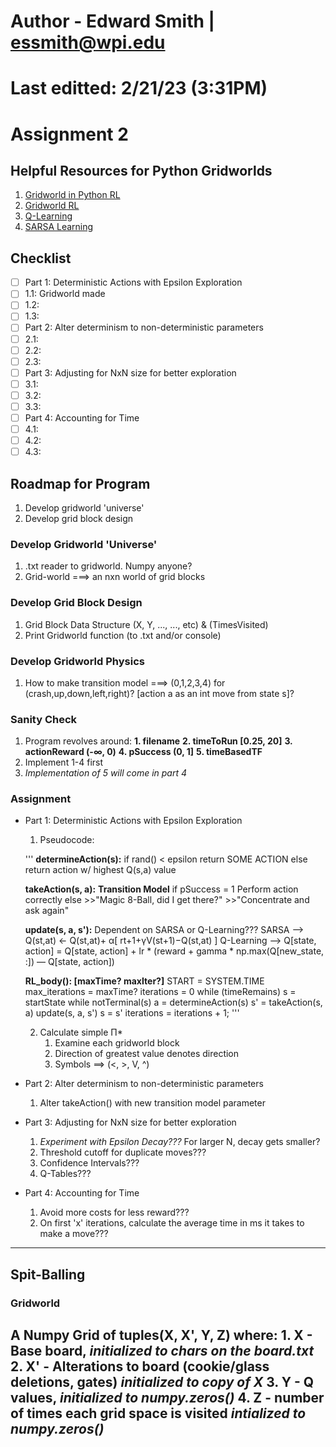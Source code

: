 # Author - Edward Smith | essmith@wpi.edu 
# Last editted: 2/21/23 (3:31PM)
# **Assignment 2**
## Helpful Resources for Python Gridworlds
1. [Gridworld in Python RL](https://realdiganta.medium.com/coding-the-gridworld-example-from-deepminds-reinforcement-learning-course-in-python-17d74335fcbc)
2. [Gridworld RL](https://towardsdatascience.com/reinforcement-learning-implement-grid-world-from-scratch-c5963765ebff) 
3. [Q-Learning](https://towardsdatascience.com/simple-reinforcement-learning-q-learning-fcddc4b6fe56)
4. [SARSA Learning](https://www.geeksforgeeks.org/sarsa-reinforcement-learning/)
## **Checklist**
- [ ] Part 1: Deterministic Actions with Epsilon Exploration
- [ ] 1.1: Gridworld made
- [ ] 1.2:  
- [ ] 1.3:  
- [ ] Part 2: Alter determinism to non-deterministic parameters
- [ ] 2.1: 
- [ ] 2.2:  
- [ ] 2.3:  
- [ ] Part 3: Adjusting for NxN size for better exploration
- [ ] 3.1: 
- [ ] 3.2:  
- [ ] 3.3:  
- [ ] Part 4: Accounting for Time
- [ ] 4.1: 
- [ ] 4.2:  
- [ ] 4.3:  

## Roadmap for Program
1. Develop gridworld 'universe'
2. Develop grid block design
### Develop Gridworld 'Universe'
1. .txt reader to gridworld. Numpy anyone?
2. Grid-world ===> an nxn world of grid blocks
### Develop Grid Block Design
1. Grid Block Data Structure (X, Y, ..., ..., etc) & (TimesVisited)
2. Print Gridworld function (to .txt and/or console)
### Develop Gridworld Physics
1. How to make transition model ===> (0,1,2,3,4) for (crash,up,down,left,right)? [action a as an int move from state s]?
### Sanity Check
1. Program revolves around:
    **1. filename** 
    **2. timeToRun [0.25, 20]**
    **3. actionReward (-∞, 0)**
    **4. pSuccess (0, 1]**
    **5. timeBasedTF**
2. Implement 1-4 first
3. *Implementation of 5 will come in part 4*
### Assignment
- Part 1: Deterministic Actions with Epsilon Exploration
    1. Pseudocode:
    
    '''
    **determineAction(s):**
        if rand() < epsilon
            return SOME ACTION
        else 
            return action w/ highest Q(s,a) value
    
    **takeAction(s, a):**
        **Transition Model**
        if pSuccess = 1
            Perform action correctly
        else 
            >>"Magic 8-Ball, did I get there?" 
            >>"Concentrate and ask again"

    **update(s, a, s'):**
        Dependent on SARSA or Q-Learning???
        SARSA --> Q(st,at) ← Q(st,at)+ α[ rt+1+γV(st+1)−Q(st,at) ]
        Q-Learning --> Q[state, action] = Q[state, action] + lr * (reward + gamma * np.max(Q[new_state, :]) — Q[state, action])

    **RL_body(): [maxTime? maxIter?]**
        START = SYSTEM.TIME
        max_iterations = maxTime?
        iterations = 0
        while (timeRemains)
            s = startState
            while notTerminal(s)
                a = determineAction(s)
                s' = takeAction(s, a)
                update(s, a, s')
                s = s'
                iterations = iterations + 1;
    '''

    2. Calculate simple Π* 
        1. Examine each gridworld block
        2. Direction of greatest value denotes direction
        3. Symbols ==> (<, >, V, ^)


- Part 2: Alter determinism to non-deterministic parameters
    1. Alter takeAction() with new transition model parameter 
- Part 3: Adjusting for NxN size for better exploration
    1. *Experiment with Epsilon Decay???*
        For larger N, decay gets smaller?
    2. Threshold cutoff for duplicate moves???
    3. Confidence Intervals???
    4. Q-Tables???
- Part 4: Accounting for Time
    1. Avoid more costs for less reward???
    2. On first 'x' iterations, calculate the average time in ms it takes to make a move???

---
## Spit-Balling
### Gridworld 
A Numpy Grid of tuples(X, X', Y, Z) where:
    1. X  - Base board, *initialized to chars on the board.txt*
    2. X' - Alterations to board (cookie/glass deletions, gates) *initialized to copy of X*
    3. Y  - Q values, *initialized to numpy.zeros()*
    4. Z  - number of times each grid space is visited *intialized to numpy.zeros()*
---